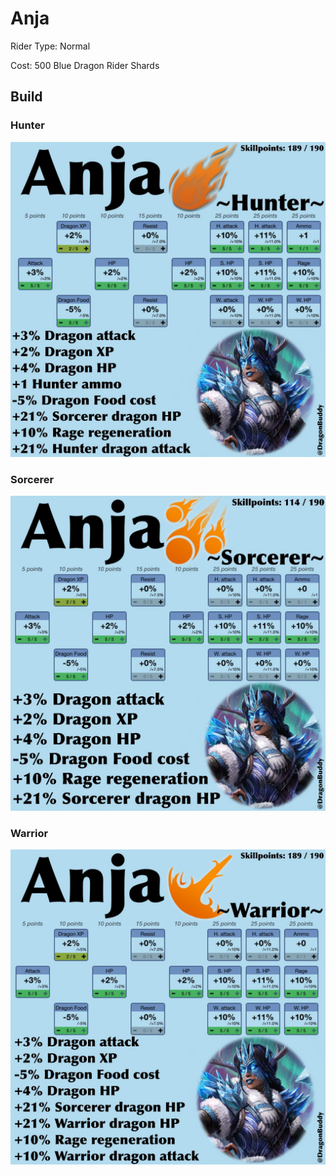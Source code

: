 # Anja
Rider Type: Normal

Cost: 500 Blue Dragon Rider Shards

## Build
### Hunter
![](https://raw.githubusercontent.com/jducharme/blitzking/master/wiki/assets/riders/anja_hunter.jpg)

### Sorcerer
![](https://raw.githubusercontent.com/jducharme/blitzking/master/wiki/assets/riders/anja_sorc.jpg)

### Warrior
![](https://raw.githubusercontent.com/jducharme/blitzking/master/wiki/assets/riders/anja_warrior.jpg)
